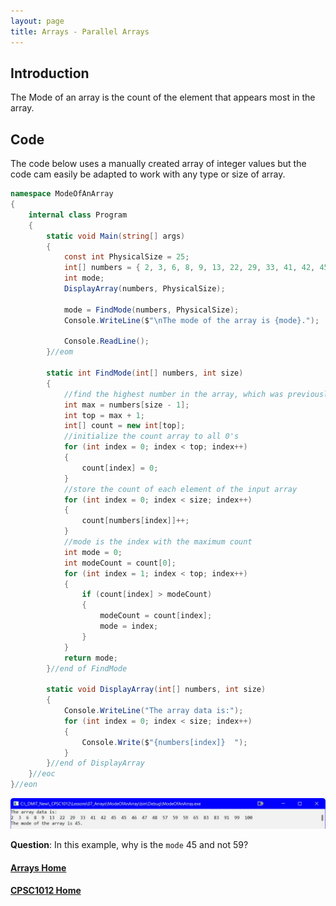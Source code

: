 ```yaml
---
layout: page
title: Arrays - Parallel Arrays
---
```


## Introduction
The Mode of an array is the count of the element that appears most in the array.

## Code
The code below uses a manually created array of integer values but the code cam easily be adapted to work with any type or size of array.

```csharp
namespace ModeOfAnArray
{
    internal class Program
    {
        static void Main(string[] args)
        {
            const int PhysicalSize = 25;
            int[] numbers = { 2, 3, 6, 8, 9, 13, 22, 29, 33, 41, 42, 45, 45, 46, 47, 48, 57, 59, 59, 65, 83, 83, 91, 99, 100 };
            int mode;
            DisplayArray(numbers, PhysicalSize);

            mode = FindMode(numbers, PhysicalSize);
            Console.WriteLine($"\nThe mode of the array is {mode}.");

            Console.ReadLine();
        }//eom

        static int FindMode(int[] numbers, int size)
        {
            //find the highest number in the array, which was previously sorted
            int max = numbers[size - 1];
            int top = max + 1;
            int[] count = new int[top];
            //initialize the count array to all 0's
            for (int index = 0; index < top; index++)
            {
                count[index] = 0;
            }
            //store the count of each element of the input array
            for (int index = 0; index < size; index++)
            {
                count[numbers[index]]++;
            }
            //mode is the index with the maximum count
            int mode = 0;
            int modeCount = count[0];
            for (int index = 1; index < top; index++)
            {
                if (count[index] > modeCount)
                {
                    modeCount = count[index];
                    mode = index;
                }
            }
            return mode;
        }//end of FindMode

        static void DisplayArray(int[] numbers, int size)
        {
            Console.WriteLine("The array data is:");
            for (int index = 0; index < size; index++)
            {
                Console.Write($"{numbers[index]}  ");
            }
        }//end of DisplayArray
    }//eoc
}//eon
```

![array-mode](files/array-mode.jpg)

**Question**: In this example, why is the `mode` 45 and not 59?

#### [Arrays Home](index.md)
#### [CPSC1012 Home](../)